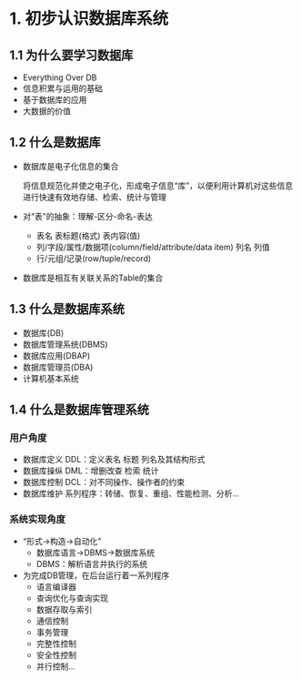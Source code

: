 # 1. 初步认识数据库系统

## 1.1 为什么要学习数据库
- Everything Over DB
- 信息积累与运用的基础
- 基于数据库的应用
- 大数据的价值

## 1.2 什么是数据库

- 数据库是电子化信息的集合

	将信息规范化并使之电子化，形成电子信息“库”，以便利用计算机对这些信息进行快速有效地存储、检索、统计与管理	
- 对“表”的抽象：理解-区分-命名-表达
	
	- 表名 表标题(格式) 表内容(值)
	- 列/字段/属性/数据项(column/field/attribute/data item)  列名 列值
	- 行/元组/记录(row/tuple/record)

- 数据库是相互有关联关系的Table的集合

## 1.3 什么是数据库系统
- 数据库(DB)
- 数据库管理系统(DBMS)
- 数据库应用(DBAP)
- 数据库管理员(DBA)
- 计算机基本系统

## 1.4 什么是数据库管理系统
### 用户角度
- 数据库定义 DDL：定义表名 标题 列名及其结构形式
- 数据库操纵 DML：增删改查 检索 统计
- 数据库控制 DCL：对不同操作、操作者的约束
- 数据库维护 系列程序：转储、恢复、重组、性能检测、分析...

### 系统实现角度
- “形式->构造->自动化” 
	- 数据库语言->DBMS->数据库系统 
	- DBMS：解析语言并执行的系统
- 为完成DB管理，在后台运行着一系列程序
	- 语言编译器
	- 查询优化与查询实现
	- 数据存取与索引
	- 通信控制
	- 事务管理
	- 完整性控制
	- 安全性控制
	- 并行控制...


